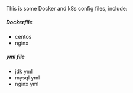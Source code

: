 This is some Docker and k8s config files, include:

##### Dockerfile
- centos
- nginx

##### yml file
- jdk yml 
- mysql yml 
- nginx yml 
